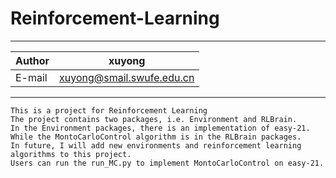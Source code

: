 # Reinforcement-Learning
****
	
|Author|xuyong|
|---|---
|E-mail|xuyong@smail.swufe.edu.cn


****

    This is a project for Reinforcement Learning
    The project contains two packages, i.e. Environment and RLBrain.
    In the Environment packages, there is an implementation of easy-21.
    While the MontoCarloControl algorithm is in the RLBrain packages.
    In future, I will add new environments and reinforcement learning algorithms to this project. 
    Users can run the run_MC.py to implement MontoCarloControl on easy-21.
